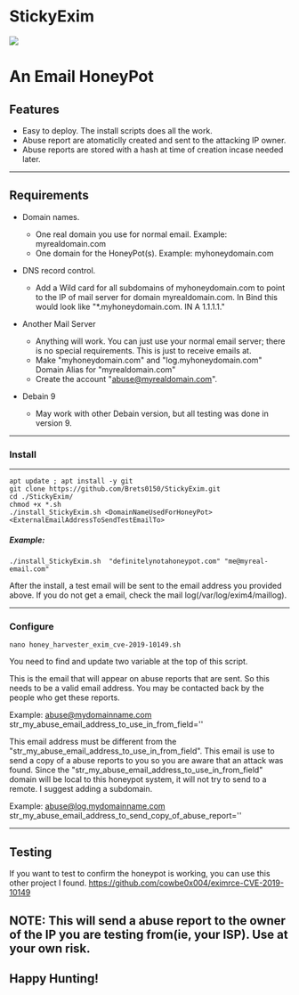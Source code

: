 
# StickyExim
![](https://bretstaton.com/images/article_images/exim_attack/StickyEximLogo.png)

An Email HoneyPot
=============

## Features
- Easy to deploy.  The install scripts does all the work.
- Abuse report are atomaticlly created and sent to the attacking IP owner.
- Abuse reports are stored with a hash at time of creation incase needed later.

----
## Requirements

- Domain names.
	- One real domain you use for normal email. Example: myrealdomain.com
	- One domain for the HoneyPot(s). Example: myhoneydomain.com
- DNS record control.
	- Add a Wild card for all subdomains of  myhoneydomain.com to point to the IP of mail server for domain myrealdomain.com.
	In Bind this would look like "*.myhoneydomain.com.    IN      A       1.1.1.1."

- Another Mail Server
	- Anything will work. You can just use your normal email server; there is no special requirements. This is just to receive emails at.
	- Make "myhoneydomain.com" and "log.myhoneydomain.com" Domain Alias for "myrealdomain.com"
	- Create the account "abuse@myrealdomain.com".

- Debain 9
	- May work with other Debain version, but all testing was done in version 9.
----
### Install
---
```shell
apt update ; apt install -y git
git clone https://github.com/Brets0150/StickyExim.git
cd ./StickyExim/
chmod +x *.sh
./install_StickyExim.sh <DomainNameUsedForHoneyPot> <ExternalEmailAddressToSendTestEmailTo>
```
##### Example:

```shell
./install_StickyExim.sh  "definitelynotahoneypot.com" "me@myreal-email.com"
```

After the install, a test email will be sent to the email address you provided above. If you do not get a email, check the mail log(/var/log/exim4/maillog).

----
### Configure
```shell
nano honey_harvester_exim_cve-2019-10149.sh
```
You need to find and update two variable at the top of this script.

This is the email that will appear on abuse reports that are sent. So this needs to be a valid email address. You may be contacted back by the people who get these reports.

Example: abuse@mydomainname.com
str_my_abuse_email_address_to_use_in_from_field=''

This email address must be different from the "str_my_abuse_email_address_to_use_in_from_field". This email is use to send a copy of a abuse reports to you so you are aware that an attack was found. Since the "str_my_abuse_email_address_to_use_in_from_field" domain will be local to this honeypot system, it will not try to send to a remote. I suggest adding a subdomain.

Example: abuse@log.mydomainname.com
str_my_abuse_email_address_to_send_copy_of_abuse_report=''

----

## Testing

If you want to test to confirm the honeypot is working, you can use this other project I found.
https://github.com/cowbe0x004/eximrce-CVE-2019-10149

NOTE: This will send a abuse report to the owner of the IP you are testing from(ie, your ISP). Use at your own risk.
----

## Happy Hunting!
